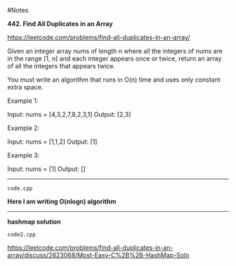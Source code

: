 #Notes

**442. Find All Duplicates in an Array**

https://leetcode.com/problems/find-all-duplicates-in-an-array/

Given an integer array nums of length n where all the integers of nums are in the range [1, n] and each integer appears once or twice, return an array of all the integers that appears twice.

You must write an algorithm that runs in O(n) time and uses only constant extra space.

Example 1:

Input: nums = [4,3,2,7,8,2,3,1]
Output: [2,3]

Example 2:

Input: nums = [1,1,2]
Output: [1]

Example 3:

Input: nums = [1]
Output: []

---

`code.cpp`

**Here I am writing O(nlogn) algorithm**

---

**hashmap solution**

`code2.cpp`

https://leetcode.com/problems/find-all-duplicates-in-an-array/discuss/2623068/Most-Easy-C%2B%2B-HashMap-Soln
